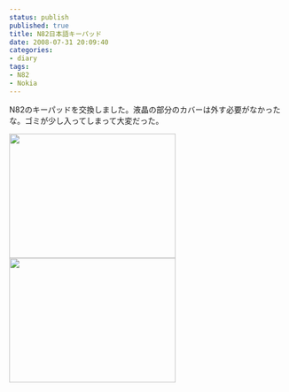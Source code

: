```yaml
---
status: publish
published: true
title: N82日本語キーパッド
date: 2008-07-31 20:09:40
categories:
- diary
tags:
- N82
- Nokia
---
```

N82のキーパッドを交換しました。液晶の部分のカバーは外す必要がなかったな。ゴミが少し入ってしまって大変だった。

<a href="http://junkai.org/blog/wp-content/uploads/2008/07/dsc003080.jpg"><img class="alignnone size-medium wp-image-111" title="dsc003080" src="http://junkai.org/blog/wp-content/uploads/2008/07/dsc003080-300x225.jpg" alt="" width="300" height="225" /></a><a href="http://junkai.org/blog/wp-content/uploads/2008/07/dsc003090.jpg"><img class="alignnone size-medium wp-image-112" title="dsc003090" src="http://junkai.org/blog/wp-content/uploads/2008/07/dsc003090-300x225.jpg" alt="" width="300" height="225" /></a>
